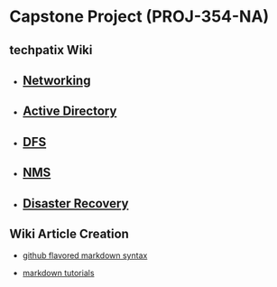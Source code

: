 # Capstone Project (PROJ-354-NA)
## techpatix Wiki

* ## [Networking](https://wiki.techpatix.com/networking/Networking.md) 
* ## [Active Directory](https://wiki.techpatix.com/AD/ActiveDirectory.md) 
* ## [DFS](https://wiki.techpatix.com/DFS.md) 
* ## [NMS](https://wiki.techpatix.com/NMS.md) 
* ## [Disaster Recovery](https://wiki.techpatix.com/DR.md) 


## Wiki Article Creation
* [github flavored markdown syntax](https://github.com/adam-p/markdown-here/wiki/Markdown-Cheatsheet)


* [markdown tutorials](http://www.markdowntutorial.com/)
